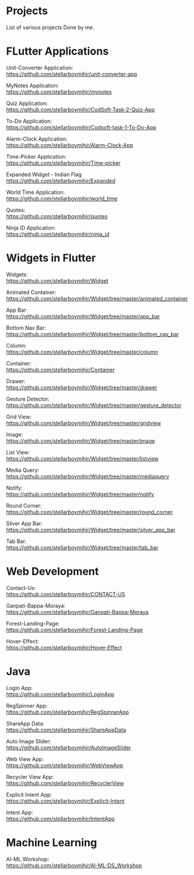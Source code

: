 # Projects
List of various projects Done by me.

# FLutter Applications  

  Unit-Converter Application:   
  https://github.com/stellarboymihir/unit-converter-app

  MyNotes Application:   
  https://github.com/stellarboymihir/mynotes

  Quiz Application:  
  https://github.com/stellarboymihir/CodSoft-Task-2-Quiz-App

  To-Do Application:  
  https://github.com/stellarboymihir/Codsoft-task-1-To-Do-App

  Alarm-Clock Application:  
  https://github.com/stellarboymihir/Alarm-Clock-App

  Time-Picker Application:  
  https://github.com/stellarboymihir/Time-picker  

  Expanded Widget - Indian Flag  
  https://github.com/stellarboymihir/Expanded  

  World Time Application:  
  https://github.com/stellarboymihir/world_time  

  Quotes:  
  https://github.com/stellarboymihir/quotes   

  Ninja ID Application:  
  https://github.com/stellarboymihir/ninja_id  
  
  # Widgets in Flutter   

  Widgets:  
  https://github.com/stellarboymihir/Widget

  Animated Container:  
  https://github.com/stellarboymihir/Widget/tree/master/animated_container  
  
  App Bar:  
  https://github.com/stellarboymihir/Widget/tree/master/app_bar  
  
Bottom Nav Bar:  
https://github.com/stellarboymihir/Widget/tree/master/bottom_nav_bar  

Column:  
https://github.com/stellarboymihir/Widget/tree/master/column

Container:  
https://github.com/stellarboymihir/Container  

Drawer:  
https://github.com/stellarboymihir/Widget/tree/master/drawer  

Gesture Detector:  
https://github.com/stellarboymihir/Widget/tree/master/gesture_detector  


Grid View:  
https://github.com/stellarboymihir/Widget/tree/master/gridview

Image:  
https://github.com/stellarboymihir/Widget/tree/master/image  

List View:  
https://github.com/stellarboymihir/Widget/tree/master/listview  

Media Query:  
https://github.com/stellarboymihir/Widget/tree/master/mediaquery  

Notify:  
https://github.com/stellarboymihir/Widget/tree/master/notify  

Round Corner:  
https://github.com/stellarboymihir/Widget/tree/master/round_corner

Silver App Bar:  
https://github.com/stellarboymihir/Widget/tree/master/silver_app_bar  

Tab Bar:  
https://github.com/stellarboymihir/Widget/tree/master/tab_bar  


  # Web Development  

  Contact-Us:  
  https://github.com/stellarboymihir/CONTACT-US  
  
  Ganpati-Bappa-Moraya:  
  https://github.com/stellarboymihir/Ganpati-Bappa-Moraya  
  
  Forest-Landing-Page:  
  https://github.com/stellarboymihir/Forest-Landing-Page

  Hover-Effect:  
  https://github.com/stellarboymihir/Hover-Effect

 #  Java     
  
  Login App:  
  https://github.com/stellarboymihir/LoginApp  
  
  RegSpinner App:  
  https://github.com/stellarboymihir/RegSpinnerApp  
  
  ShareApp Data:  
  https://github.com/stellarboymihir/ShareAppData
  
  Auto Image Slider:  
  https://github.com/stellarboymihir/AutoImageSlider  
  
  Web View App:  
  https://github.com/stellarboymihir/WebViewApp  
  
  Recycler View App:  
  https://github.com/stellarboymihir/RecyclerView  
  
  Explicit Intent App:  
  https://github.com/stellarboymihir/Explicit-Intent  
  
  Intent App:  
  https://github.com/stellarboymihir/IntentApp  



  #  Machine Learning     
  AI-ML Workshop:  
  https://github.com/stellarboymihir/AI-ML-DS_Workshop
  
  
